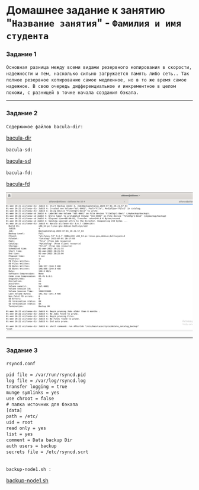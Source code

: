 # Домашнее задание к занятию "`Название занятия`" - `Фамилия и имя студента`

### Задание 1

`Основная разница между всеми видами резервного копирования в скорости, надежности и тем, насколько сильно загружается память либо сеть.. Так полное резервное копирование самое медленное, но в то же время самое надежное. В свою очередь дифференциальное и инкрементное в целом похожи, с разницей в точке начала создания бэкапа.`

---

### Задание 2


`Содержимое файлов bacula-dir:`

[bacula-dir](https://github.com/Adrenokrome72/alifanov-hw-10-4/blob/main/bacula-dir.conf)

`bacula-sd:`

[bacula-sd](https://github.com/Adrenokrome72/alifanov-hw-10-4/blob/main/bacula-sd.conf)

`bacula-fd:`

[bacula-fd](https://github.com/Adrenokrome72/alifanov-hw-10-4/blob/main/bacula-fd.conf)


![Скрин 1](https://github.com/Adrenokrome72/alifanov-hw-10-4/blob/main/image.png)

---

### Задание 3

`rsyncd.conf`

```
pid file = /var/run/rsyncd.pid
log file = /var/log/rsyncd.log
transfer logging = true
munge symlinks = yes
use chroot = false
# папка источник для бэкапа
[data]
path = /etc/
uid = root
read only = yes
list = yes
comment = Data backup Dir
auth users = backup
secrets file = /etc/rsyncd.scrt


```


`backup-node1.sh :`

[backup-node1.sh](https://github.com/Adrenokrome72/alifanov-hw-10-4/blob/main/backup-node1.sh)
